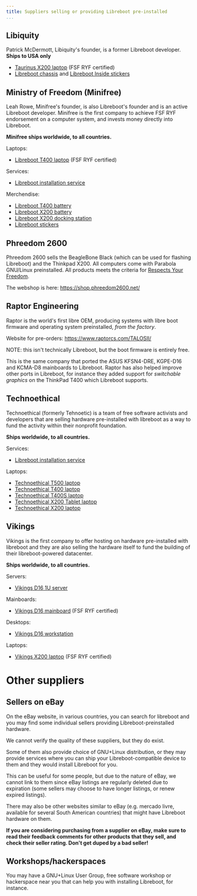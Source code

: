 ```yaml
---
title: Suppliers selling or providing Libreboot pre-installed
...
```


Libiquity
---------

Patrick McDermott, Libiquity's founder, is a former Libreboot
developer. **Ships to USA only**

-   [Taurinus X200 laptop](https://shop.libiquity.com/product/taurinus-x200) (FSF RYF certified)
-   [Libreboot chassis](https://shop.libiquity.com/product/libreboot-stickers-shaped-matte-vinyl-2x2.25-3-pack) and [Libreboot Inside stickers](https://shop.libiquity.com/product/libreboot-inside-case-badges-3-pack)

Ministry of Freedom (Minifree)
------------------------------

Leah Rowe, Minifree's founder, is also Libreboot's founder and is an active
Libreboot developer. Minifree is the first company to achieve FSF RYF
endorsement on a computer system, and invests money directly into Libreboot.

**Minifree ships worldwide, to all countries.**

Laptops:

-   [Libreboot T400 laptop](https://minifree.org/product/libreboot-t400/) (FSF RYF certified)

Services:

-   [Libreboot installation service](https://minifree.org/product/libreboot-installation-service/)

Merchendise:

-   [Libreboot T400 battery](https://minifree.org/product/libreboot-t400-battery/)
-   [Libreboot X200 battery](https://minifree.org/product/libreboot-x200-battery/)
-   [Libreboot X200 docking station](https://minifree.org/product/docking-station-for-libreboot-x200/)
-   [Libreboot stickers](https://minifree.org/product/libreboot-stickers/)

Phreedom 2600
------------------

Phreedom 2600 sells the BeagleBone Black (which can be used for flashing Libreboot)
and the Thinkpad X200. All computers come with Parabola GNU/Linux preinstalled.
All products meets the criteria for [Respects Your Freedom](https://fsf.org/ryf).

The webshop is here:
<https://shop.phreedom2600.net/>

Raptor Engineering
------------------

Raptor is the world's first libre OEM, producing systems with libre boot
firmware and operating system preinstalled, *from the factory*.

Website for pre-orders:
<https://www.raptorcs.com/TALOSII/>

NOTE: this isn't technically Libreboot, but the boot firmware is entirely free.

This is the same company that ported the ASUS KFSN4-DRE, KGPE-D16 and KCMA-D8
mainboards to Libreboot. Raptor has also helped improve other ports in Libreboot,
for instance they added support for *switchable graphics* on the ThinkPad T400
which Libreboot supports.

Technoethical
-------------

Technoethical (formerly Tehnoetic) is a team of free software activists and
developers that are selling hardware pre-installed with libreboot as a way to
fund the activity within their nonprofit foundation.

**Ships worldwide, to all countries.**

Services:

-   [Libreboot installation service](https://tehnoetic.com/tet-lis)

Laptops:

-   [Technoethical T500 laptop](https://tehnoetic.com/tet-t500)
-   [Technoethical T400 laptop](https://tehnoetic.com/tet-t400)
-   [Technoethical T400S laptop](https://tehnoetic.com/tet-t400s)
-   [Technoethical X200 Tablet laptop](https://tehnoetic.com/tet-x200t)
-   [Technoethical X200 laptop](https://tehnoetic.com/tet-x200)

Vikings
-------

Vikings is the first company to offer hosting on hardware pre-installed with
libreboot and they are also selling the hardware itself to fund the building
of their libreboot-powered datacenter.

**Ships worldwide, to all countries.**

Servers:

-   [Vikings D16 1U server](https://store.vikings.net/libre-friendly-hardware/the-server-1u)

Mainboards:

-   [Vikings D16 mainboard](https://store.vikings.net/libre-friendly-hardware/d16-ryf-certfied) (FSF RYF certified)

Desktops:

-   [Vikings D16 workstation](https://store.vikings.net/libre-friendly-hardware/vikings-d16-workstation)

Laptops:

-   [Vikings X200 laptop](https://store.vikings.net/libre-friendly-hardware/x200-ryf-certfied) (FSF RYF certified)

Other suppliers
===============

Sellers on eBay
---------------

On the eBay website, in various countries, you can search for libreboot and
you may find some individual sellers providing Libreboot-preinstalled hardware.

We cannot verify the quality of these suppliers, but they do exist.

Some of them also provide choice of GNU+Linux distribution, or they may provide
services where you can ship your Libreboot-compatible device to them and they
would install Libreboot for you.

This can be useful for some people, but due to the nature of eBay, we cannot
link to them since eBay listings are regularly deleted due to expiration (some
sellers may choose to have longer listings, or renew expired listings).

There may also be other websites similar to eBay (e.g. mercado livre, available
for several South American countries) that might have Libreboot hardware on
them.

**If you are considering purchasing from a supplier on eBay, make sure to read
their feedback comments for other products that they sell, and check their
seller rating. Don't get duped by a bad seller!**

Workshops/hackerspaces
----------------------

You may have a GNU+Linux User Group, free software workshop or hackerspace near
you that can help you with installing Libreboot, for instance.
